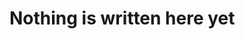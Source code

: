 <!-- # Sistem Monitoring Konektivitas Internet

Sistem monitoring jaringan berbasis web untuk memantau kesehatan dan performa perangkat jaringan secara real-time.

## 🚀 Fitur Utama

- **Pemantauan Perangkat Real-Time:** Memeriksa status konektivitas perangkat melalui ping dengan pembaruan per-detik
- **Status Tiga Kondisi:** Mendeteksi status UP (aktif), DOWN (tidak aktif), dan UNKNOWN (IP tidak valid)
- **Pembaruan Manual:** Tombol "Scan" untuk refresh status perangkat secara langsung
- **Peringatan Otomatis:** Mengirimkan notifikasi di dalam aplikasi ketika sebuah perangkat terdeteksi down atau memiliki latensi tinggi
- **Visualisasi & Pelaporan Data:** Menampilkan grafik interaktif dan menghasilkan laporan performa dalam format PDF
- **Manajemen Perangkat:** CRUD untuk data perangkat jaringan dengan struktur hirarkis
- **Pencatatan Riwayat:** Menyimpan semua catatan status dan histori waktu respons setiap perangkat
- **Struktur Hirarkis:** Mengelola perangkat dalam tingkatan: Utama > Sub-Utama > Perangkat Terhubung

## 🛠️ Teknologi yang Digunakan

- **Backend:** Laravel 12 (PHP 8.2)
- **Frontend:** Tailwind CSS 4.0, Alpine.js
- **Database:** MySQL / MariaDB
- **Monitoring Script:** Python
- **Autentikasi:** Laravel Breeze + Spatie Laravel Permission

## 📁 Struktur Direktori

```
├── app/                    # Core Laravel application
│   ├── Console/           # Artisan commands
│   ├── Http/              # Controllers and middleware
│   ├── Models/            # Eloquent models
│   ├── Providers/          # Service providers
│   └── Services/           # Custom services
├── database/              # Migrations and seeders
├── public/                 # Public assets
├── resources/              # Views and assets
├── routes/                # Route definitions
├── scripts/                # Python monitoring scripts
└── tests/                  # Automated tests
```

## 🚀 Instalasi

### Persyaratan Sistem

- PHP 8.2 atau lebih tinggi
- Composer
- MySQL / MariaDB
- Node.js dan npm
- Python 3.6+ (untuk monitoring script)

### Langkah Instalasi

1. **Clone repository:**
   ```bash
   git clone https://github.com/bondanbanuaji/monitoring-konektivitas.git
   cd monitoring-konektivitas
   ```

2. **Instal dependensi PHP:**
   ```bash
   composer install
   ```

3. **Instal dependensi frontend:**
   ```bash
   npm install
   npm run build
   ```

4. **Konfigurasi database:**
   ```bash
   cp .env.example .env
   # Edit file .env sesuai konfigurasi database Anda
   php artisan key:generate
   ```

5. **Migrasi dan seeding database:**
   ```bash
   php artisan migrate --seed
   ```

6. **Jalankan server development:**
   ```bash
   php artisan serve
   ```

## 🔧 Konfigurasi

### Akun Default

Setelah instalasi selesai, sistem akan memiliki akun default:

- **Admin:**
  - Email: `admin@sttwastukancana.ac.id`
  - Password: `password`

- **Petugas:**
  - Email: `petugas@sttwastukancana.ac.id`
  - Password: `password`

### Menjalankan Monitoring

Ada 2 cara untuk menjalankan monitoring:

#### 1. Menggunakan Command Line (Direkomendasikan)

```bash
php artisan monitor:devices
```

#### 2. Menggunakan Python Script

```bash
cd scripts
python3 monitor.py
```

### Konfigurasi Cron Job

Untuk monitoring otomatis setiap 5 menit, tambahkan ke crontab:

```bash
*/5 * * * * cd /path/to/your/project && php artisan monitor:devices >> /dev/null 2>&1
```

## 📊 API Endpoints

### Devices
- `GET /api/devices` - Mendapatkan semua perangkat aktif
- `GET /api/devices/{id}` - Mendapatkan detail perangkat tertentu
- `POST /api/devices/{id}/status` - Mencatat status perangkat dari script monitoring

### Authentication
Menggunakan Laravel Sanctum untuk API authentication.

## 🔒 Role dan Hak Akses

### Admin
- Akses penuh ke semua fitur
- Dapat mengelola perangkat, pengguna, dan pengaturan sistem

### Petugas
- Akses terbatas untuk operasional
- Dapat melihat status perangkat dan menandai peringatan

## 🎨 Desain UI/UX

Sistem mendukung mode gelap dan terang dengan:

- **Tailwind CSS:** Untuk styling yang responsif
- **Desain Modern:** Antarmuka yang bersih dan intuitif
- **Dark Mode Toggle:** Tombol untuk beralih antara mode terang/gelap
- **Responsive Design:** Berfungsi baik di desktop maupun mobile

## 📈 Laporan dan Visualisasi

- **Dashboard Real-time:** Statistik langsung tentang status perangkat
- **Grafik Interaktif:** Menggunakan Chart.js untuk visualisasi data
- **Laporan PDF:** Dapat menghasilkan laporan dalam format PDF dengan filter tanggal

## 🛡️ Keamanan

- **Role-Based Access Control:** Menggunakan Spatie Laravel Permission
- **Validasi Input:** Validasi data masuk untuk mencegah injection
- **CSRF Protection:** Perlindungan terhadap serangan CSRF
- **Rate Limiting:** Pembatasan permintaan untuk mencegah abuse

## 🧪 Testing

Untuk menjalankan test:

```bash
php artisan test
```

## 📄 Lisensi

MIT License - lihat file [LICENSE](LICENSE) untuk detail lebih lanjut.

## 🤝 Kontribusi

1. Fork repository
2. Buat branch fitur (`git checkout -b feature/AmazingFeature`)
3. Commit perubahan (`git commit -m 'Add some AmazingFeature'`)
4. Push ke branch (`git push origin feature/AmazingFeature`)
5. Buka Pull Request

## 📞 Dukungan

Untuk dukungan, buka issue di repository ini atau hubungi tim pengembang. -->

# Nothing is written here yet